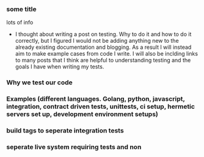### some title
lots of info
- I thought about writing a post on testing. Why to do it and how to do it correctly, but I figured I would not be adding anything new to the already existing documentation and blogging. As a result I will instead aim to make example cases from code I write. I will also be inclding links to many posts that I think are helpful to understanding testing and the goals I have when writing my tests.

### Why we test our code
### Examples (different languages. Golang, python, javascript, integration, contract driven tests, unittests, ci setup, hermetic servers set up, development environment setups)
### build tags to seperate integration tests

### seperate live system requiring tests and non